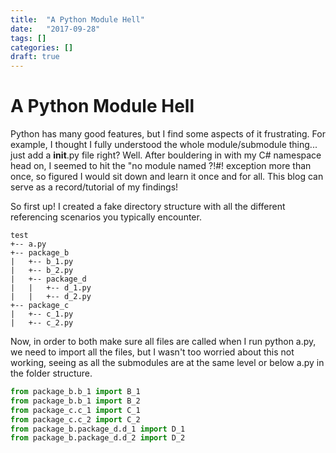 ```yaml
---
title:  "A Python Module Hell"
date:   "2017-09-28"
tags: []
categories: []
draft: true
---
```


# A Python Module Hell

Python has many good features, but I find some aspects of it frustrating. For example, I thought I fully understood the whole module/submodule thing... just add a __init__.py file right? Well. After bouldering in with my C# namespace head on, I seemed to hit the "no module named ?!#! exception more than once, so figured I would sit down and learn it once and for all. This blog can serve as a record/tutorial of my findings!

So first up! I created a fake directory structure with all the different referencing scenarios you typically encounter.   

```
test
+-- a.py
+-- package_b
|   +-- b_1.py
|   +-- b_2.py
|   +-- package_d
|   |   +-- d_1.py
|   |   +-- d_2.py
+-- package_c
|   +-- c_1.py
|   +-- c_2.py
```

Now, in order to both make sure all files are called when I run python a.py, we need to import all the files, but I wasn't too worried about this not working, seeing as all the submodules are at the same level or below a.py in the folder structure. 

```python a.py
from package_b.b_1 import B_1
from package_b.b_1 import B_2
from package_c.c_1 import C_1
from package_c.c_2 import C_2
from package_b.package_d.d_1 import D_1
from package_b.package_d.d_2 import D_2
```